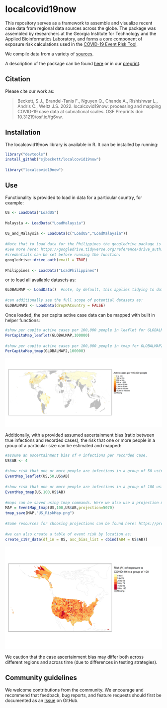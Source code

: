 # localcovid19now

This repository serves as a framework to assemble and visualize recent case data from regional data sources across the globe. The package was assembled by researchers at the Georgia Institute for Technology and the Applied Bioinformatics Laboratory, and forms a core component of exposure risk calculations used in the [COVID-19 Event Risk Tool](https://covid19risk.biosci.gatech.edu/).

We compile data from a variety of [sources](https://github.com/sjbeckett/localcovid19now/blob/main/DataSources.md).

A description of the package can be found [here](https://github.com/sjbeckett/localcovid19now/tree/main/paper) or in our [preprint](https://doi.org/10.31219/osf.io/fg6vw).

## Citation

Please cite our work as:
> Beckett, S.J., Brandel-Tanis F., Nguyen Q., Chande A., Rishishwar L., Andris C., Weitz J.S. 2022. localcovid19now: processing and mapping COVID-19 case data at subnational scales. OSF Preprints doi: 10.31219/osf.io/fg6vw.

## Installation

The localcovid19now library is available in R. It can be installed by running:

```R
library("devtools")
install_github("sjbeckett/localcovid19now")

library("localcovid19now")
```

## Use

Functionality is provided to load in data for a particular country, for example:
```R
US <- LoadData("LoadUS")

Malaysia <- LoadData("LoadMalaysia")

US_and_Malaysia <- LoadData(c("LoadUS","LoadMalaysia"))

#Note that to load data for the Philippines the googledrive package is used, requiring users' google credentials. The permission to "See, edit, create, and delete all of your Google Drive files." needs to be checked for this to work.
#See more here: https://googledrive.tidyverse.org/reference/drive_auth.html
#credentials can be set before running the function:
googledrive::drive_auth(email = TRUE)

Philippines <- LoadData("LoadPhilippines")
```
or to load all available datasets as:

```R
GLOBALMAP <- LoadData()  #note, by default, this applies tidying to data such that countries whose data is older than 30 days is dropped.

#can additionally see the full scope of potential datasets as:
GLOBALMAP2 <- LoadData(dropNACountry = FALSE) 
```

Once loaded, the per capita active case data can be mapped with built in helper functions: 
```R
#show per capita active cases per 100,000 people in leaflet for GLOBALMAP
PerCapitaMap_leaflet(GLOBALMAP,100000)

#show per capita active cases per 100,000 people in tmap for GLOBALMAP2
PerCapitaMap_tmap(GLOBALMAP2,100000)
```

![Active cases per capita across the globe](/examples/Global_pc_tmap.png)

Additionally, with a provided assumed ascertainment bias (ratio between true infections and recorded cases), the risk that one or more people in a group of a particular size can be estimated and mapped:

```R
#assume an ascertainment bias of 4 infections per recorded case.
US$AB <- 4 

#show risk that one or more people are infectious in a group of 50 using leaflet
EventMap_leaflet(US,50,US$AB)

#show risk that one or more people are infectious in a group of 100 using tmap
EventMap_tmap(US,100,US$AB)

#maps can be saved using tmap commands. Here we also use a projection more suited to the US:
MAP = EventMap_tmap(US,100,US$AB,projection=5070)
tmap_save(MAP,"US_RiskMap.png")

#Some resources for choosing projections can be found here: https://proj.org/usage/index.html and here: https://epsg.io/ and 

#we can also create a table of event risk by location as:
create_c19r_data(df_in = US, asc_bias_list = cbind(AB4 = US$AB))
```

![event risk in the US](/examples/US_RiskMap.png)

We caution that the case ascertainment bias may differ both across different regions and across time (due to differences in testing strategies).


## Community guidelines

We welcome contributions from the community. We encourage and recommend that feedback, bug reports, and feature requests should first be documented as an [Issue](https://github.com/sjbeckett/localcovid19now/issues/) on GitHub.

